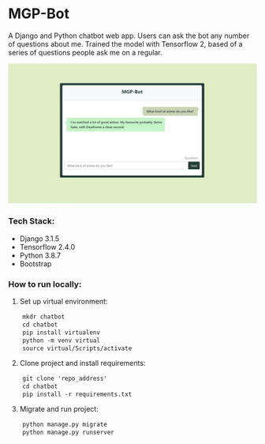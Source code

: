 # MGP-Bot

A Django and Python chatbot web app. Users can ask the bot any number of questions about me. Trained the model with Tensorflow 2, based of a series of questions people ask me on a regular.

![](/repoImages/chatbot.jpg)

### Tech Stack:
* Django 3.1.5
* Tensorflow 2.4.0
* Python 3.8.7
* Bootstrap

### How to run locally:

1. Set up virtual environment:
```
    mkdr chatbot
    cd chatbot
    pip install virtualenv
    python -m venv virtual
    source virtual/Scripts/activate
```


2. Clone project and install requirements:
```
    git clone 'repo_address'
    cd chatbot
    pip install -r requirements.txt
```

3. Migrate and run project:
```
    python manage.py migrate
    python manage.py runserver
```
    



